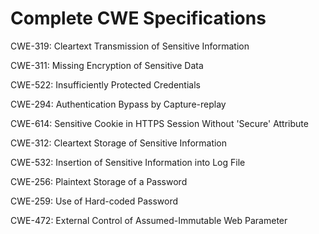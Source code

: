 

# Complete CWE Specifications

CWE-319: Cleartext Transmission of Sensitive Information

CWE-311: Missing Encryption of Sensitive Data

CWE-522: Insufficiently Protected Credentials

CWE-294: Authentication Bypass by Capture-replay

CWE-614: Sensitive Cookie in HTTPS Session Without 'Secure' Attribute

CWE-312: Cleartext Storage of Sensitive Information

CWE-532: Insertion of Sensitive Information into Log File

CWE-256: Plaintext Storage of a Password

CWE-259: Use of Hard-coded Password

CWE-472: External Control of Assumed-Immutable Web Parameter